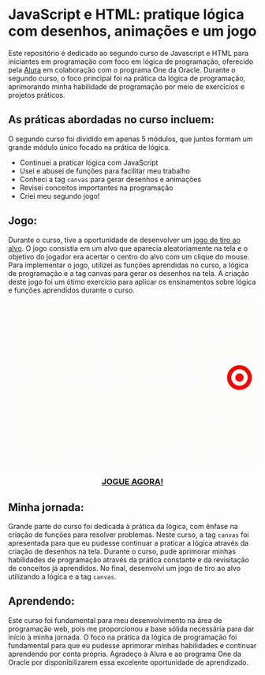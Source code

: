 # JavaScript e HTML: pratique lógica com desenhos, animações e um jogo

Este repositório é dedicado ao segundo curso de Javascript e HTML para iniciantes em programação com foco em lógica de programação, oferecido pela [Alura](https://cursos.alura.com.br/user/emanoelcampos) em colaboração com o programa One da Oracle. Durante o segundo curso, o foco principal foi na prática da lógica de programação, aprimorando minha habilidade de programação por meio de exercícios e projetos práticos.

## As práticas abordadas no curso incluem:
O segundo curso foi dividido em apenas 5 módulos, que juntos formam um grande módulo único focado na prática de lógica.

- Continuei a praticar lógica com JavaScript
- Usei e abusei de funções para facilitar meu trabalho
- Conheci a tag `canvas` para gerar desenhos e animações
- Revisei conceitos importantes na programação
- Criei meu segundo jogo!

## Jogo:

Durante o curso, tive a oportunidade de desenvolver um [jogo de tiro ao alvo](https://emanoelcampos.github.io/javascript-html-logica-programacao-2/). O jogo consistia em um alvo que aparecia aleatoriamente na tela e o objetivo do jogador era acertar o centro do alvo com um clique do mouse. Para implementar o jogo, utilizei as funções aprendidas no curso, a lógica de programação e a tag canvas para gerar os desenhos na tela. A criação deste jogo foi um ótimo exercício para aplicar os ensinamentos sobre lógica e funções aprendidos durante o curso.

<div align="center">
  <img align="center" src="https://raw.githubusercontent.com/emanoelcampos/javascript-html-logica-programacao-2/master/tiro-ao-alvo-gifmp4.gif">
</div>

<h3 align="center"><a href="https://emanoelcampos.github.io/javascript-html-logica-programacao-2/" target= "_blank">JOGUE AGORA!</a></h3>

## Minha jornada:

Grande parte do curso foi dedicada à prática da lógica, com ênfase na criação de funções para resolver problemas. Neste curso, a tag `canvas` foi apresentada para que eu pudesse continuar a praticar a lógica através da criação de desenhos na tela. Durante o curso, pude aprimorar minhas habilidades de programação através da prática constante e da revisitação de conceitos já aprendidos. No final, desenvolvi um jogo de tiro ao alvo utilizando a lógica e a tag `canvas`. 

## Aprendendo:

Este curso foi fundamental para meu desenvolvimento na área de programação web, pois me proporcionou a base sólida necessária para dar início à minha jornada. O foco na prática da lógica de programação foi fundamental para que eu pudesse aprimorar minhas habilidades e continuar aprendendo por conta própria. Agradeço à Alura e ao programa One da Oracle por disponibilizarem essa excelente oportunidade de aprendizado.